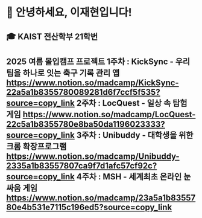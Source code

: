 # 👋 안녕하세요, 이재현입니다!

🎓 KAIST 전산학부 21학번  
---
2025 여름 몰입캠프 프로젝트
1주차 : KickSync - 우리 팀을 하나로 잇는 축구 기록 관리 앱 https://www.notion.so/madcamp/KickSync-22a5a1b8355780089281d6f7ccf5f535?source=copy_link
2주차 : LocQuest - 일상 속 탐험 게임                       https://www.notion.so/madcamp/LocQuest-22c5a1b8355780e8ba50da1196023333?source=copy_link
3주차 : Unibuddy - 대학생을 위한 크롬 확장프로그램         https://www.notion.so/madcamp/Unibuddy-2335a1b83557807ca9f7d1afc57cf92c?source=copy_link
4주차 : MSH      - 세계최초 온라인 눈싸움 게임             https://www.notion.so/madcamp/23a5a1b8355780e4b531e7115c196ed5?source=copy_link
---


<!--
**eroomer/eroomer** is a ✨ _special_ ✨ repository because its `README.md` (this file) appears on your GitHub profile.

Here are some ideas to get you started:

- 🔭 I’m currently working on ...
- 🌱 I’m currently learning ...
- 👯 I’m looking to collaborate on ...
- 🤔 I’m looking for help with ...
- 💬 Ask me about ...
- 📫 How to reach me: ...
- 😄 Pronouns: ...
- ⚡ Fun fact: ...
-->
